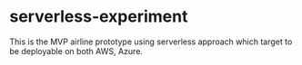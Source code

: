 # serverless-experiment
This is the MVP airline prototype using serverless approach which target to be deployable on both AWS, Azure.

